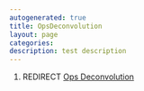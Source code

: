 ```yaml
---
autogenerated: true
title: OpsDeconvolution
layout: page
categories: 
description: test description
---
```


1.  REDIRECT [Ops Deconvolution](Ops_Deconvolution)
